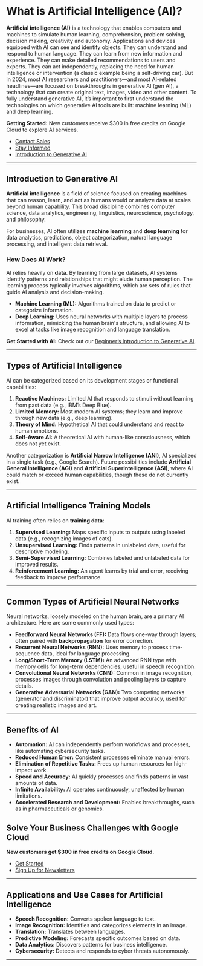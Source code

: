# What is Artificial Intelligence (AI)?

**Artificial intelligence (AI)** is a technology that enables computers and machines to simulate human learning, comprehension, problem solving, decision making, creativity and autonomy. Applications and devices equipped with AI can see and identify objects. They can understand and respond to human language. They can learn from new information and experience. They can make detailed recommendations to users and experts. They can act independently, replacing the need for human intelligence or intervention (a classic example being a self-driving car). But in 2024, most AI researchers and practitioners—and most AI-related headlines—are focused on breakthroughs in generative AI (gen AI), a technology that can create original text, images, video and other content. To fully understand generative AI, it’s important to first understand the technologies on which generative AI tools are built: machine learning (ML) and deep learning.

**Getting Started:** New customers receive $300 in free credits on Google Cloud to explore AI services.  
* [Contact Sales](#)  
* [Stay Informed](#)  
* [Introduction to Generative AI](#)

---

## Introduction to Generative AI

**Artificial intelligence** is a field of science focused on creating machines that can reason, learn, and act as humans would or analyze data at scales beyond human capability. This broad discipline combines computer science, data analytics, engineering, linguistics, neuroscience, psychology, and philosophy.

For businesses, AI often utilizes **machine learning** and **deep learning** for data analytics, predictions, object categorization, natural language processing, and intelligent data retrieval.

### How Does AI Work?

AI relies heavily on **data**. By learning from large datasets, AI systems identify patterns and relationships that might elude human perception. The learning process typically involves algorithms, which are sets of rules that guide AI analysis and decision-making.

- **Machine Learning (ML):** Algorithms trained on data to predict or categorize information.
- **Deep Learning:** Uses neural networks with multiple layers to process information, mimicking the human brain's structure, and allowing AI to excel at tasks like image recognition and language translation.

**Get Started with AI:** Check out our [Beginner’s Introduction to Generative AI](#).

---

## Types of Artificial Intelligence

AI can be categorized based on its development stages or functional capabilities:

1. **Reactive Machines:** Limited AI that responds to stimuli without learning from past data (e.g., IBM’s Deep Blue).
2. **Limited Memory:** Most modern AI systems; they learn and improve through new data (e.g., deep learning).
3. **Theory of Mind:** Hypothetical AI that could understand and react to human emotions.
4. **Self-Aware AI:** A theoretical AI with human-like consciousness, which does not yet exist.

Another categorization is **Artificial Narrow Intelligence (ANI)**, AI specialized in a single task (e.g., Google Search). Future possibilities include **Artificial General Intelligence (AGI)** and **Artificial Superintelligence (ASI)**, where AI could match or exceed human capabilities, though these do not currently exist.

---

## Artificial Intelligence Training Models

AI training often relies on **training data**:

1. **Supervised Learning:** Maps specific inputs to outputs using labeled data (e.g., recognizing images of cats).
2. **Unsupervised Learning:** Finds patterns in unlabeled data, useful for descriptive modeling.
3. **Semi-Supervised Learning:** Combines labeled and unlabeled data for improved results.
4. **Reinforcement Learning:** An agent learns by trial and error, receiving feedback to improve performance.

---

## Common Types of Artificial Neural Networks

Neural networks, loosely modeled on the human brain, are a primary AI architecture. Here are some commonly used types:

- **Feedforward Neural Networks (FF):** Data flows one-way through layers; often paired with **backpropagation** for error correction.
- **Recurrent Neural Networks (RNN):** Uses memory to process time-sequence data, ideal for language processing.
- **Long/Short-Term Memory (LSTM):** An advanced RNN type with memory cells for long-term dependencies, useful in speech recognition.
- **Convolutional Neural Networks (CNN):** Common in image recognition, processes images through convolution and pooling layers to capture details.
- **Generative Adversarial Networks (GAN):** Two competing networks (generator and discriminator) that improve output accuracy, used for creating realistic images and art.

---

## Benefits of AI

- **Automation:** AI can independently perform workflows and processes, like automating cybersecurity tasks.
- **Reduced Human Error:** Consistent processes eliminate manual errors.
- **Elimination of Repetitive Tasks:** Frees up human resources for high-impact work.
- **Speed and Accuracy:** AI quickly processes and finds patterns in vast amounts of data.
- **Infinite Availability:** AI operates continuously, unaffected by human limitations.
- **Accelerated Research and Development:** Enables breakthroughs, such as in pharmaceuticals or genomics.

## Solve Your Business Challenges with Google Cloud

**New customers get $300 in free credits on Google Cloud.**  
* [Get Started](#)  
* [Sign Up for Newsletters](#)

---

## Applications and Use Cases for Artificial Intelligence

- **Speech Recognition:** Converts spoken language to text.
- **Image Recognition:** Identifies and categorizes elements in an image.
- **Translation:** Translates between languages.
- **Predictive Modeling:** Forecasts specific outcomes based on data.
- **Data Analytics:** Discovers patterns for business intelligence.
- **Cybersecurity:** Detects and responds to cyber threats autonomously.

--- 

